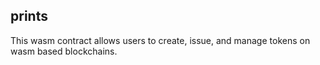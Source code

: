 prints
-----------

This wasm contract allows users to create, issue, and manage tokens on
wasm based blockchains.


